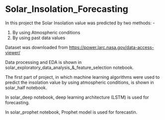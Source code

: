 # Solar_Insolation_Forecasting

In this project the Solar Insolation value was predicted by two methods: -
1. By using Atmospheric conditions
2. By using past data values

Dataset was downloaded from https://power.larc.nasa.gov/data-access-viewer/

Data processing and EDA is shown in solar_exploratory_data_analysis_&_feature_selection notebook.

The first part of project, in which machine learning algorithms were used to predict the insolation value by using atmospheric conditions, is shown in solar_half notebook.

In solar_deep notebook, deep learning architecture (LSTM) is used for forecasting.

In solar_prophet notebook, Prophet model is used for forecastin.
